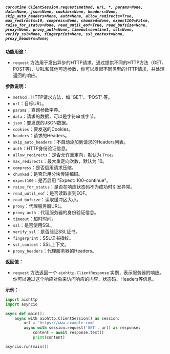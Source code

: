 ##### `coroutine ClientSession.request(method, url, *, params=None, data=None, json=None, cookies=None, headers=None, skip_auto_headers=None, auth=None, allow_redirects=True, max_redirects=10, compress=None, chunked=None, expect100=False, raise_for_status=None, read_until_eof=True, read_bufsize=None, proxy=None, proxy_auth=None, timeout=sentinel, ssl=None, verify_ssl=None, fingerprint=None, ssl_context=None, proxy_headers=None)`
**功能用途：**
- `request` 方法用于发出异步的HTTP请求。通过提供不同的HTTP方法（GET、POST等）、URL和其他可选参数，你可以发起不同类型的HTTP请求，并处理返回的响应。

**参数说明：**
- `method`：HTTP请求方法，如 'GET'、'POST' 等。
- `url`：目标URL。
- `params`：查询参数字典。
- `data`：请求的数据，可以是字符串或字节。
- `json`：要发送的JSON数据。
- `cookies`：要发送的Cookies。
- `headers`：请求的Headers。
- `skip_auto_headers`：不自动添加到请求的Headers列表。
- `auth`：HTTP身份验证信息。
- `allow_redirects`：是否允许重定向，默认为 `True`。
- `max_redirects`：最大重定向次数，默认为 10。
- `compress`：是否启用请求压缩。
- `chunked`：是否启用分块传输编码。
- `expect100`：是否启用 "Expect: 100-continue"。
- `raise_for_status`：是否在响应状态码不为成功时引发异常。
- `read_until_eof`：是否读取直到EOF。
- `read_bufsize`：读取缓冲区大小。
- `proxy`：代理服务器URL。
- `proxy_auth`：代理服务器的身份验证信息。
- `timeout`：超时时间。
- `ssl`：是否使用SSL。
- `verify_ssl`：是否验证SSL证书。
- `fingerprint`：SSL证书指纹。
- `ssl_context`：SSL上下文。
- `proxy_headers`：代理服务器的Headers。

**返回值：**
- `request` 方法返回一个 `aiohttp.ClientResponse` 实例，表示服务器的响应。你可以通过这个响应对象来访问响应的内容、状态码、Headers等信息。

**示例：**

```python
import aiohttp
import asyncio

async def main():
    async with aiohttp.ClientSession() as session:
        url = "https://www.example.com"
        async with session.request('GET', url) as response:
            content = await response.text()
            print(content)

asyncio.run(main())
```

